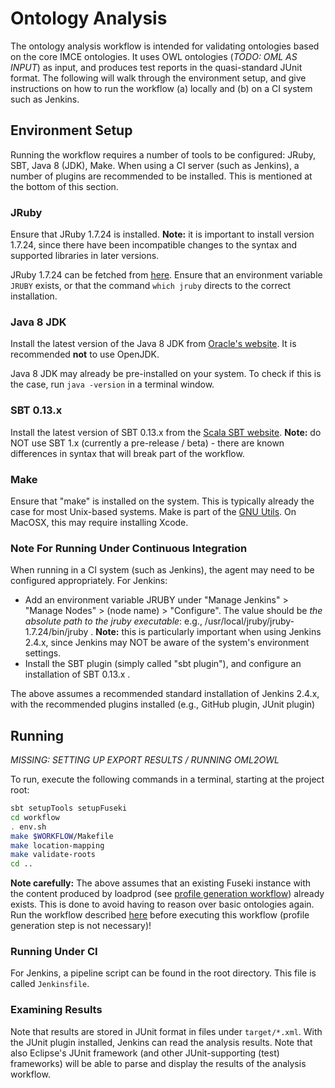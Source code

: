 # Ontology Analysis

The ontology analysis workflow is intended for validating ontologies based on the core IMCE ontologies. It uses OWL ontologies (*TODO: OML AS INPUT*) as input, and produces test reports in the quasi-standard JUnit format. The following will walk through the environment setup, and give instructions on how to run the workflow (a) locally and (b) on a CI system such as Jenkins.

## Environment Setup

Running the workflow requires a number of tools to be configured: JRuby, SBT, Java 8 (JDK), Make. When using a CI server (such as Jenkins), a number of plugins are recommended to be installed. This is mentioned at the bottom of this section.

### JRuby
Ensure that JRuby 1.7.24 is installed. **Note:** it is important to install version 1.7.24, since there have been incompatible changes to the syntax and supported libraries in later versions.

JRuby 1.7.24 can be fetched from [here](http://jruby.org/files/downloads/1.7.24/index.html). Ensure that an environment variable `JRUBY` exists, or that the command `which jruby` directs to the correct installation. 

### Java 8 JDK
Install the latest version of the Java 8 JDK from [Oracle's website](http://www.oracle.com/technetwork/java/javase/downloads/jdk8-downloads-2133151.html). It is recommended **not** to use OpenJDK. 

Java 8 JDK may already be pre-installed on your system. To check if this is the case, run `java -version` in a terminal window.

### SBT 0.13.x
Install the latest version of SBT 0.13.x from the [Scala SBT website](http://www.scala-sbt.org/). **Note:** do NOT use SBT 1.x (currently a pre-release / beta) - there are known differences in syntax that will break part of the workflow.

### Make
Ensure that "make" is installed on the system. This is typically already the case for most Unix-based systems. Make is part of the [GNU Utils](https://www.gnu.org/software/make/). On MacOSX, this may require installing Xcode.

### Note For Running Under Continuous Integration
When running in a CI system (such as Jenkins), the agent may need to be configured appropriately. For Jenkins:

* Add an environment variable JRUBY under "Manage Jenkins" > "Manage Nodes" > (node name) > "Configure". The value should be *the absolute path to the jruby executable*: e.g., /usr/local/jruby/jruby-1.7.24/bin/jruby . **Note:** this is particularly important when using Jenkins 2.4.x, since Jenkins may NOT be aware of the system's environment settings.
* Install the SBT plugin (simply called "sbt plugin"), and configure an installation of SBT 0.13.x .

The above assumes a recommended standard installation of Jenkins 2.4.x, with the recommended plugins installed (e.g., GitHub plugin, JUnit plugin)

## Running
*MISSING: SETTING UP EXPORT RESULTS / RUNNING OML2OWL*

To run, execute the following commands in a terminal, starting at the project root:

```sh
sbt setupTools setupFuseki
cd workflow
. env.sh
make $WORKFLOW/Makefile
make location-mapping
make validate-roots
cd ..
```

**Note carefully:** The above assumes that an existing Fuseki instance with the content produced by loadprod (see [profile generation workflow](https://github.com/JPL-IMCE/gov.nasa.jpl.imce.ontologies.workflow)) already exists. This is done to avoid having to reason over basic ontologies again. Run the workflow described [here](https://github.com/JPL-IMCE/gov.nasa.jpl.imce.ontologies.workflow) before executing this workflow (profile generation step is not necessary)!

### Running Under CI
For Jenkins, a pipeline script can be found in the root directory. This file is called `Jenkinsfile`.

### Examining Results
Note that results are stored in JUnit format in files under `target/*.xml`. With the JUnit plugin installed, Jenkins can read the analysis results. Note that also Eclipse's JUnit framework (and other JUnit-supporting (test) frameworks) will be able to parse and display the results of the analysis workflow.

